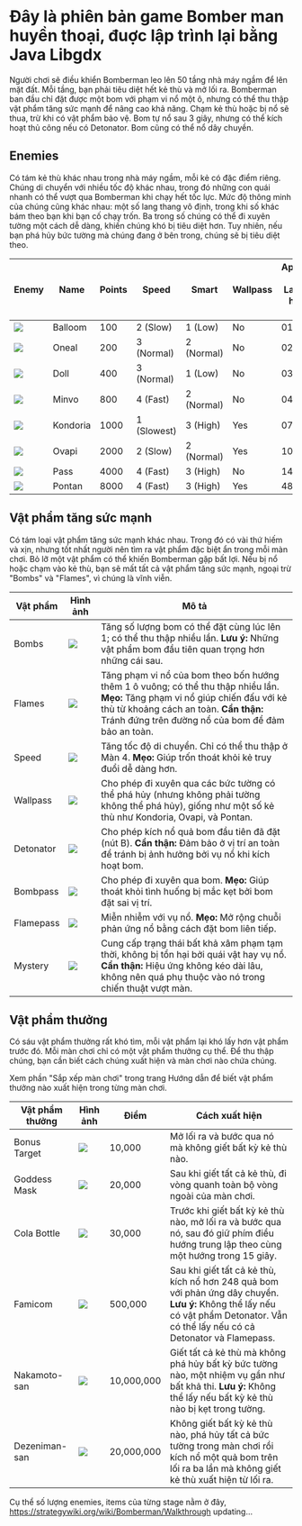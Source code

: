 # Đây là phiên bản game Bomber man huyền thoại, đuợc lập trình lại bằng Java Libgdx

Người chơi sẽ điều khiển Bomberman leo lên 50 tầng nhà máy ngầm để lên mặt đất. Mỗi tầng, bạn phải tiêu diệt hết kẻ thù và mở lối ra. Bomberman ban đầu chỉ đặt được một bom với phạm vi nổ một ô, nhưng có thể thu thập vật phẩm tăng sức mạnh để nâng cao khả năng. Chạm kẻ thù hoặc bị nổ sẽ thua, trừ khi có vật phẩm bảo vệ. Bom tự nổ sau 3 giây, nhưng có thể kích hoạt thủ công nếu có Detonator. Bom cũng có thể nổ dây chuyền.

## Enemies

Có tám kẻ thù khác nhau trong nhà máy ngầm, mỗi kẻ có đặc điểm riêng. Chúng di chuyển với nhiều tốc độ khác nhau, trong đó những con quái nhanh có thể vượt qua Bomberman khi chạy hết tốc lực. Mức độ thông minh của chúng cũng khác nhau: một số lang thang vô định, trong khi số khác bám theo bạn khi bạn cố chạy trốn. Ba trong số chúng có thể đi xuyên tường một cách dễ dàng, khiến chúng khó bị tiêu diệt hơn. Tuy nhiên, nếu bạn phá hủy bức tường mà chúng đang ở bên trong, chúng sẽ bị tiêu diệt theo.

| Enemy | Name     | Points | Speed       | Smart    | Wallpass | Appearance (First - Last) (Xuất hiện từ - đến) |
|-------|---------|--------|------------|---------|----------|------------------------------------------------|
| ![](https://cdn.wikimg.net/en/strategywiki/images/6/61/Bomberman_Balloom.png) | Balloom  | 100    | 2 (Slow)   | 1 (Low) | No       | 01 - 27                                        |
| ![](https://cdn.wikimg.net/en/strategywiki/images/8/85/Bomberman_Oneal.png) | Oneal    | 200    | 3 (Normal) | 2 (Normal) | No    | 02 - 32                                        |
| ![](https://cdn.wikimg.net/en/strategywiki/images/f/f0/Bomberman_Doll.png) | Doll     | 400    | 3 (Normal) | 1 (Low) | No       | 03 - 41                                        |
| ![](https://cdn.wikimg.net/en/strategywiki/images/f/fe/Bomberman_Minvo.png) | Minvo    | 800    | 4 (Fast)   | 2 (Normal) | No    | 04 - 44                                        |
| ![](https://cdn.wikimg.net/en/strategywiki/images/3/3e/Bomberman_Kondoria.png) | Kondoria | 1000   | 1 (Slowest) | 3 (High) | Yes     | 07 - 50                                        |
| ![](https://cdn.wikimg.net/en/strategywiki/images/e/eb/Bomberman_Ovapi.png) | Ovapi    | 2000   | 2 (Slow)   | 2 (Normal) | Yes    | 10 - 50                                        |
| ![](https://cdn.wikimg.net/en/strategywiki/images/4/44/Bomberman_Pass.png) | Pass     | 4000   | 4 (Fast)   | 3 (High) | No      | 14 - 50                                        |
| ![](https://cdn.wikimg.net/en/strategywiki/images/f/fb/Bomberman_Pontan.png) | Pontan   | 8000   | 4 (Fast)   | 3 (High) | Yes     | 48 - 50                                        |

## Vật phẩm tăng sức mạnh
Có tám loại vật phẩm tăng sức mạnh khác nhau. Trong đó có vài thứ hiếm và xịn, nhưng tốt nhất người nên tìm ra vật phẩm đặc biệt ẩn trong mỗi màn chơi. Bỏ lỡ một vật phẩm có thể khiến Bomberman gặp bất lợi. Nếu bị nổ hoặc chạm vào kẻ thù, bạn sẽ mất tất cả vật phẩm tăng sức mạnh, ngoại trừ "Bombs" và "Flames", vì chúng là vĩnh viễn.


| Vật phẩm | Hình ảnh                                                                     | Mô tả |
|---------|------------------------------------------------------------------------------|-------------|
| Bombs   | ![](https://cdn.wikimg.net/en/strategywiki/images/e/e4/Bomberman_Bombs.png)  | Tăng số lượng bom có thể đặt cùng lúc lên 1; có thể thu thập nhiều lần. **Lưu ý:** Những vật phẩm bom đầu tiên quan trọng hơn những cái sau. |
| Flames  | ![](https://cdn.wikimg.net/en/strategywiki/images/a/aa/Bomberman_Flames.png) | Tăng phạm vi nổ của bom theo bốn hướng thêm 1 ô vuông; có thể thu thập nhiều lần. **Mẹo:** Tăng phạm vi nổ giúp chiến đấu với kẻ thù từ khoảng cách an toàn. **Cẩn thận:** Tránh đứng trên đường nổ của bom để đảm bảo an toàn. |
| Speed   | ![](https://cdn.wikimg.net/en/strategywiki/images/4/40/Bomberman_Speed.png)  | Tăng tốc độ di chuyển. Chỉ có thể thu thập ở Màn 4. **Mẹo:** Giúp trốn thoát khỏi kẻ truy đuổi dễ dàng hơn. |
| Wallpass | ![](https://cdn.wikimg.net/en/strategywiki/images/7/71/Bomberman_Wallpass.png)                                                                | Cho phép đi xuyên qua các bức tường có thể phá hủy (nhưng không phải tường không thể phá hủy), giống như một số kẻ thù như Kondoria, Ovapi, và Pontan. |
| Detonator | ![](https://cdn.wikimg.net/en/strategywiki/images/e/e7/Bomberman_Detonator.png)                                                                      | Cho phép kích nổ quả bom đầu tiên đã đặt (nút B). **Cẩn thận:** Đảm bảo ở vị trí an toàn để tránh bị ảnh hưởng bởi vụ nổ khi kích hoạt bom. |
| Bombpass | ![](https://cdn.wikimg.net/en/strategywiki/images/e/e7/Bomberman_Bombpass.png)                                                                    | Cho phép đi xuyên qua bom. **Mẹo:** Giúp thoát khỏi tình huống bị mắc kẹt bởi bom đặt sai vị trí. |
| Flamepass | ![](https://cdn.wikimg.net/en/strategywiki/images/0/09/Bomberman_Flamepass.png)                                                                    | Miễn nhiễm với vụ nổ. **Mẹo:** Mở rộng chuỗi phản ứng nổ bằng cách đặt bom liên tiếp. |
| Mystery | ![](https://cdn.wikimg.net/en/strategywiki/images/8/81/Bomberman_Mystery.png)                                                                        | Cung cấp trạng thái bất khả xâm phạm tạm thời, không bị tổn hại bởi quái vật hay vụ nổ. **Cẩn thận:** Hiệu ứng không kéo dài lâu, không nên quá phụ thuộc vào nó trong chiến thuật vượt màn. |


## Vật phẩm thưởng

Có sáu vật phẩm thưởng rất khó tìm, mỗi vật phẩm lại khó lấy hơn vật phẩm trước đó. Mỗi màn chơi chỉ có một vật phẩm thưởng cụ thể. Để thu thập chúng, bạn cần biết cách chúng xuất hiện và màn chơi nào chứa chúng.

Xem phần "Sắp xếp màn chơi" trong trang Hướng dẫn để biết vật phẩm thưởng nào xuất hiện trong từng màn chơi.

| Vật phẩm thưởng  | Hình ảnh      | Điểm      | Cách xuất hiện |
|------------------|---------------|----------|----------------|
| Bonus Target    | ![](https://cdn.wikimg.net/en/strategywiki/images/4/4b/Bomberman_Bonus.png)         | 10,000   | Mở lối ra và bước qua nó mà không giết bất kỳ kẻ thù nào. |
| Goddess Mask    | ![](https://cdn.wikimg.net/en/strategywiki/images/a/af/Bomberman_Goddess.png)  | 20,000   | Sau khi giết tất cả kẻ thù, đi vòng quanh toàn bộ vòng ngoài của màn chơi. |
| Cola Bottle     | ![](https://cdn.wikimg.net/en/strategywiki/images/8/84/Bomberman_Bottle.png)   | 30,000   | Trước khi giết bất kỳ kẻ thù nào, mở lối ra và bước qua nó, sau đó giữ phím điều hướng trung lập theo cùng một hướng trong 15 giây. |
| Famicom         | ![](https://cdn.wikimg.net/en/strategywiki/images/8/84/Bomberman_Famicom.png)       | 500,000  | Sau khi giết tất cả kẻ thù, kích nổ hơn 248 quả bom với phản ứng dây chuyền. **Lưu ý:** Không thể lấy nếu có vật phẩm Detonator. Vẫn có thể lấy nếu có cả Detonator và Flamepass. |
| Nakamoto-san    | ![](https://cdn.wikimg.net/en/strategywiki/images/3/3b/Bomberman_Nakamoto.png)  | 10,000,000 | Giết tất cả kẻ thù mà không phá hủy bất kỳ bức tường nào, một nhiệm vụ gần như bất khả thi. **Lưu ý:** Không thể lấy nếu bất kỳ kẻ thù nào bị kẹt trong tường. |
| Dezeniman-san   | ![](https://cdn.wikimg.net/en/strategywiki/images/d/d9/Bomberman_Dezeniman.png) | 20,000,000 | Không giết bất kỳ kẻ thù nào, phá hủy tất cả bức tường trong màn chơi rồi kích nổ một quả bom trên lối ra ba lần mà không giết kẻ thù xuất hiện từ lối ra. |


Cụ thể số lượng enemies, items của từng stage nằm ở đây, https://strategywiki.org/wiki/Bomberman/Walkthrough updating...
